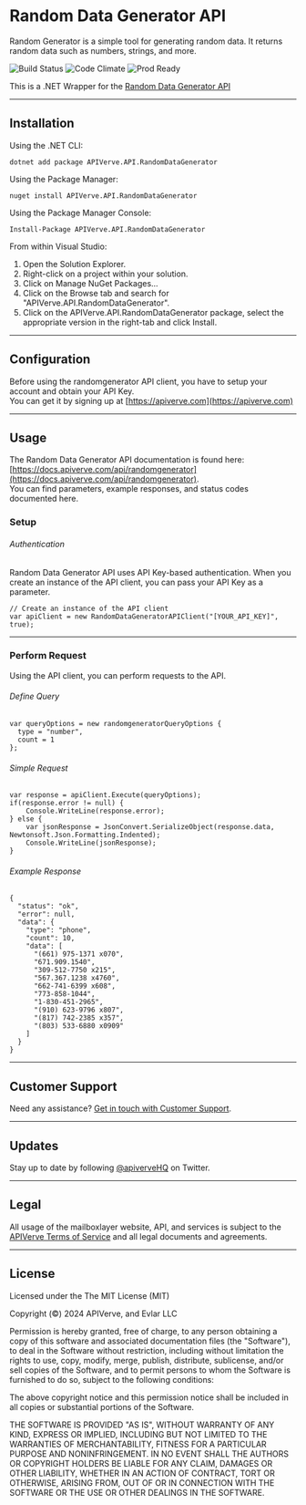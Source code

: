 Random Data Generator API
============

Random Generator is a simple tool for generating random data. It returns random data such as numbers, strings, and more.

![Build Status](https://img.shields.io/badge/build-passing-green)
![Code Climate](https://img.shields.io/badge/maintainability-B-purple)
![Prod Ready](https://img.shields.io/badge/production-ready-blue)

This is a .NET Wrapper for the [Random Data Generator API](https://apiverve.com/marketplace/api/randomgenerator)

---

## Installation

Using the .NET CLI:
```
dotnet add package APIVerve.API.RandomDataGenerator
```

Using the Package Manager:
```
nuget install APIVerve.API.RandomDataGenerator
```

Using the Package Manager Console:
```
Install-Package APIVerve.API.RandomDataGenerator
```

From within Visual Studio:

1. Open the Solution Explorer.
2. Right-click on a project within your solution.
3. Click on Manage NuGet Packages...
4. Click on the Browse tab and search for "APIVerve.API.RandomDataGenerator".
5. Click on the APIVerve.API.RandomDataGenerator package, select the appropriate version in the right-tab and click Install.


---

## Configuration

Before using the randomgenerator API client, you have to setup your account and obtain your API Key.  
You can get it by signing up at [https://apiverve.com](https://apiverve.com)

---

## Usage

The Random Data Generator API documentation is found here: [https://docs.apiverve.com/api/randomgenerator](https://docs.apiverve.com/api/randomgenerator).  
You can find parameters, example responses, and status codes documented here.

### Setup

###### Authentication
Random Data Generator API uses API Key-based authentication. When you create an instance of the API client, you can pass your API Key as a parameter.

```
// Create an instance of the API client
var apiClient = new RandomDataGeneratorAPIClient("[YOUR_API_KEY]", true);
```

---


### Perform Request
Using the API client, you can perform requests to the API.

###### Define Query

```
var queryOptions = new randomgeneratorQueryOptions {
  type = "number",
  count = 1
};
```

###### Simple Request

```
var response = apiClient.Execute(queryOptions);
if(response.error != null) {
	Console.WriteLine(response.error);
} else {
    var jsonResponse = JsonConvert.SerializeObject(response.data, Newtonsoft.Json.Formatting.Indented);
    Console.WriteLine(jsonResponse);
}
```

###### Example Response

```
{
  "status": "ok",
  "error": null,
  "data": {
    "type": "phone",
    "count": 10,
    "data": [
      "(661) 975-1371 x070",
      "671.909.1540",
      "309-512-7750 x215",
      "567.367.1238 x4760",
      "662-741-6399 x608",
      "773-858-1044",
      "1-830-451-2965",
      "(910) 623-9796 x807",
      "(817) 742-2385 x357",
      "(803) 533-6880 x0909"
    ]
  }
}
```

---

## Customer Support

Need any assistance? [Get in touch with Customer Support](https://apiverve.com/contact).

---

## Updates
Stay up to date by following [@apiverveHQ](https://twitter.com/apiverveHQ) on Twitter.

---

## Legal

All usage of the mailboxlayer website, API, and services is subject to the [APIVerve Terms of Service](https://apiverve.com/terms) and all legal documents and agreements.

---

## License
Licensed under the The MIT License (MIT)

Copyright (&copy;) 2024 APIVerve, and Evlar LLC

Permission is hereby granted, free of charge, to any person obtaining a copy of this software and associated documentation files (the "Software"), to deal in the Software without restriction, including without limitation the rights to use, copy, modify, merge, publish, distribute, sublicense, and/or sell copies of the Software, and to permit persons to whom the Software is furnished to do so, subject to the following conditions:

The above copyright notice and this permission notice shall be included in all copies or substantial portions of the Software.

THE SOFTWARE IS PROVIDED "AS IS", WITHOUT WARRANTY OF ANY KIND, EXPRESS OR IMPLIED, INCLUDING BUT NOT LIMITED TO THE WARRANTIES OF MERCHANTABILITY, FITNESS FOR A PARTICULAR PURPOSE AND NONINFRINGEMENT. IN NO EVENT SHALL THE AUTHORS OR COPYRIGHT HOLDERS BE LIABLE FOR ANY CLAIM, DAMAGES OR OTHER LIABILITY, WHETHER IN AN ACTION OF CONTRACT, TORT OR OTHERWISE, ARISING FROM, OUT OF OR IN CONNECTION WITH THE SOFTWARE OR THE USE OR OTHER DEALINGS IN THE SOFTWARE.